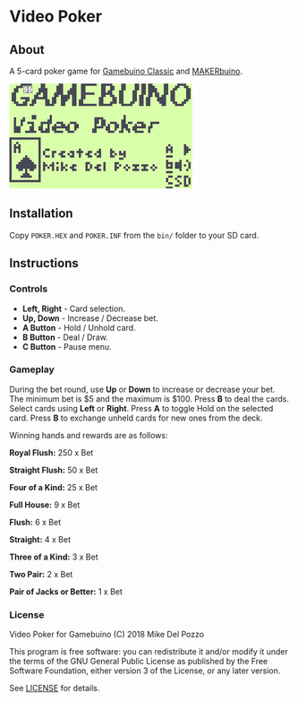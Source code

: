 # Video Poker

## About

A 5-card poker game for [Gamebuino Classic](http://gamebuino.com) and [MAKERbuino](http://makerbuino.com/).

![Screenshot](src/videopoker.gif?raw=true)

## Installation

Copy `POKER.HEX` and `POKER.INF` from the `bin/` folder to your SD card.

## Instructions

### Controls

- **Left, Right** - Card selection.
- **Up, Down** - Increase / Decrease bet.
- **A Button** - Hold / Unhold card.
- **B Button** - Deal / Draw.
- **C Button** - Pause menu.

### Gameplay

During the bet round, use **Up** or **Down** to increase or decrease your bet. The minimum bet is $5 and the maximum is $100. Press **B** to deal the cards. Select cards using **Left** or **Right**. Press **A** to toggle Hold on the selected card. Press **B** to exchange unheld cards for new ones from the deck. 

Winning hands and rewards are as follows:

**Royal Flush:** 250 x Bet

**Straight Flush:** 50 x Bet

**Four of a Kind:** 25 x Bet

**Full House:** 9 x Bet

**Flush:** 6 x Bet

**Straight:** 4 x Bet

**Three of a Kind:** 3 x Bet

**Two Pair:** 2 x Bet

**Pair of Jacks or Better:** 1 x Bet

### License

Video Poker for Gamebuino (C) 2018 Mike Del Pozzo

This program is free software: you can redistribute it and/or modify it under the terms of the GNU General Public License as published by the Free Software Foundation, either version 3 of the License, or any later version.

See [LICENSE](LICENSE) for details.
